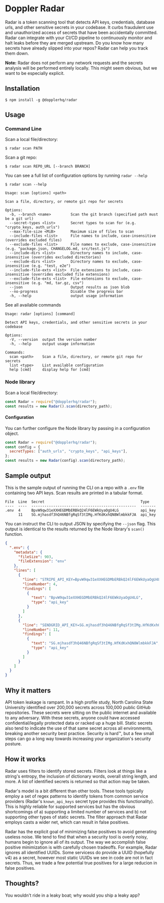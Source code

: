 # Doppler Radar

Radar is a token scanning tool that detects API keys, credentials, database urls, and other sensitive secrets in your codebase. It curbs fraudulent use and unauthorized access of secrets that have been accidentally committed. Radar can integrate with your CI/CD pipeline to continuously monitor and halt leaks before they are merged upstream. Do you know how many secrets have already slipped into your repos? Radar can help you track them down.

**Note:** Radar does not perform any network requests and the secrets analysis will be performed entirely locally. This might seem obvious, but we want to be especially explicit.

## Installation

```
$ npm install -g @dopplerhq/radar
```

## Usage

### Command Line

Scan a local file/directory:
```
$ radar scan PATH
```

Scan a git repo:
```
$ radar scan REPO_URL [--branch BRANCH]
```

You can see a full list of configuration options by running `radar --help`
```
$ radar scan --help

Usage: scan [options] <path>

Scan a file, directory, or remote git repo for secrets

Options:
  -b, --branch <name>         Scan the git branch (specified path must be a git url)
  --secret-types <list>       Secret types to scan for (e.g. "crypto_keys, auth_urls")
  --max-file-size <MiB>       Maximum size of files to scan
  --include-files <list>      File names to include, case-insensitive (overrides excluded files)
  --exclude-files <list>      File names to exclude, case-insensitive (e.g. "package.json, CHANGELOG.md, src/test.js")
  --include-dirs <list>       Directory names to include, case-insensitive (overrides excluded directories)
  --exclude-dirs <list>       Directory names to exclude, case-insensitive (e.g. "test, e2e")
  --include-file-exts <list>  File extensions to include, case-insensitive (overrides excluded file extensions)
  --exclude-file-exts <list>  File extensions to exclude, case-insensitive (e.g. "md, tar.gz, csv")
  --json                      Output results as json blob
  --no-progress               Disable the progress bar
  -h, --help                  output usage information
```

See all available commands
```
Usage: radar [options] [command]

Detect API keys, credentials, and other sensitive secrets in your codebase

Options:
  -V, --version  output the version number
  -h, --help     output usage information

Commands:
  scan <path>    Scan a file, directory, or remote git repo for secrets
  list <type>    List available configuration
  help [cmd]     display help for [cmd]
```

### Node library

Scan a local file/directory:

``` js
const Radar = require("@dopplerhq/radar");
const results = new Radar().scan(directory_path);
```

#### Configuration

You can further configure the Node library by passing in a configuration object.

``` js
const Radar = require("@dopplerhq/radar");
const config = {
  secretTypes: ["auth_urls", "crypto_keys", "api_keys"],
};
const results = new Radar(config).scan(directory_path);
```

## Sample output

This is the sample output of running the CLI on a repo with a `.env` file containing two API keys. Scan results are printed in a tabular format.

```
File  Line  Secret                                            Type
----  ----  ------------------------------------------------  -------
.env  4     BpvW9qw31eXXHEGDMbERBkQ24lF6EWkUyaOgU4LG          api_key
      11    SG.mjhasdf3hQ46NBfgRqSf3tIMg.HfKdKxhQN8WlmbkkFJA  api_key
```

You can instruct the CLI to output JSON by specifying the `--json` flag. This output is identical to the results returned by the Node library's `scan()` function.

```json
{
  ".env": {
    "metadata": {
      "fileSize": 903,
      "fileExtension": "env"
    },
    "lines": [
      {
        "line": "STRIPE_API_KEY=BpvW9qw31eXXHEGDMbERBkQ24lF6EWkUyaOgU4LG",
        "lineNumber": 4,
        "findings": [
          {
            "text": "BpvW9qw31eXXHEGDMbERBkQ24lF6EWkUyaOgU4LG",
            "type": "api_key"
          }
        ]
      },
      {
        "line": "SENDGRID_API_KEY=SG.mjhasdf3hQ46NBfgRqSf3tIMg.HfKdKxhQN8WlmbkkFJA",
        "lineNumber": 11,
        "findings": [
          {
            "text": "SG.mjhasdf3hQ46NBfgRqSf3tIMg.HfKdKxhQN8WlmbkkFJA",
            "type": "api_key"
          }
        ]
      }
    ]
  }
}
```

## Why it matters
API token leakage is rampant. In a high profile study, North Carolina State University identified over 200,000 secrets across 100,000 public GitHub repositories. These secrets were sitting on the public internet and available to any adversary. With these secrets, anyone could have accessed confidential/legally protected data or racked up a huge bill. Static secrets also tend to indicate the use of that same secret across all environments, breaking another security best practice. Security is hard™, but a few small steps can go a long way towards increasing your organization's security posture.

## How it works

Radar uses filters to identify stored secrets. Filters look at things like a string's entropy, the inclusion of dictionary words, overall string length, and more. A list of identified secrets is returned so that action may be taken.

Radar's model is a bit different than other tools. These tools typically employ a set of regex patterns to identify tokens from common service providers (Radar's `known_api_keys` secret type provides this functionality). This is highly reliable for supported services but has the obvious shortcomings of a) supporting a limited number of services and b) not supporting other types of static secrets. The filter approach that Radar employs casts a wider net, which can result in false positives.

Radar has the explicit goal of minimizing false positives to avoid generating useless noise. We tend to find that when a security tool is overly noisy, humans begin to ignore all of its output. The way we accomplish false positive minimization is with carefully chosen tradeoffs. For example, Radar ignores all identified UUIDs. Some servicess do provide a UUID (hopefully v4) as a secret, however most static UUIDs we see in code are not in fact secrets. Thus, we trade a few potential true positives for a large reducion in false positives.

## Thoughts?
You wouldn't ride in a leaky boat; why would you ship a leaky app?
